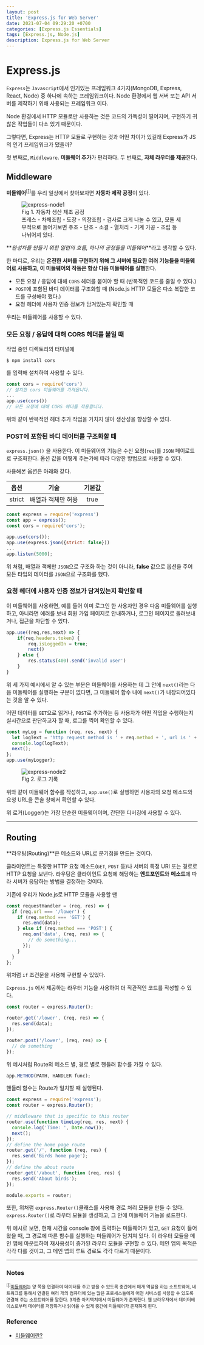 ```yaml
---
layout: post
title: 'Express.js for Web Server'
date: 2021-07-04 09:29:20 +0700
categories: [Express.js Essentials]
tags: [Express.js, Node.js]
description: Express.js for Web Server
---
```


# Express.js

`Express`는 `Javascript`에서 인기있는 프레임워크 4가지(MongoDB, Express, React, Node) 중 하나에 속하는 프레임워크이다.
Node 환경에서 웹 서버 또는 API 서버를 제작하기 위해 사용되는 프레임워크 이다.

Node 환경에서 HTTP 모듈로만 사용하는 것은 코드의 가독성이 떨어지며, 구현하기 귀찮은 작업들이 다소 있기 때문이다.

그렇다면, Express는 HTTP 모듈로 구현하는 것과 어떤 차이가 있길래 Express가 JS의 인기 프레임워크가 됐을까?

첫 번째로, `Middleware`. **미들웨어 추가**가 편리하다.
두 번째로, **자체 라우터를 제공**한다.

## Middleware

**미들웨어**<sup id="user">[[1]](#user-ref)</sup>를 우리 일상에서 찾아보자면 **자동차 제작 공정**이 있다.

<figure>
<img src="./../../images/express-node1.jpg" alt="express-node1">
<figcaption>Fig 1. 자동차 생산 제조 공정</figcaption>
<figcaption>프레스 - 차체조립 - 도장 - 의장조립 - 검사로 크게 나눌 수 있고, 모듈 세부적으로 들어가보면 주조 - 단조 - 소결 - 열처리 - 기계 가공 - 조립 등 나뉘어져 있다.</figcaption>
</figure>

**_완성차를 만들기 위한 일련의 흐름, 하나의 공정들을 미들웨어_**라고 생각할 수 있다.

한 마디로, 우리는 **온전한 서버를 구현하기 위해 그 서버에 필요한 여러 기능들을 미들웨어로 사용하고, 이 미들웨어의 작동은 항상 다음 미들웨어를 실행**한다.

- 모든 요청 / 응답에 대해 `CORS` 헤더를 붙여야 할 때 (반복적인 코드를 줄일 수 있다.)
- `POST`에 포함된 바디 데이터를 구조화할 때 (Node.js HTTP 모듈은 다소 복잡한 코드를 구성해야 했다.)
- 요청 헤더에 사용자 인증 정보가 담겨있는지 확인할 때

우리는 미들웨어를 사용할 수 있다.

### 모든 요청 / 응답에 대해 CORS 헤더를 붙일 때

작업 중인 디렉토리의 터미널에

```cli
$ npm install cors
```

를 입력해 설치하여 사용할 수 있다.

```js
const cors = require('cors')
// 설치한 cors 미들웨어를 가져옵니다.
...
app.use(cors())
// 모든 요청에 대해 CORS 헤더를 적용합니다.
```

위와 같이 반복적인 헤더 추가 작업을 거치지 않아 생산성을 향상할 수 있다.

### POST에 포함된 바디 데이터를 구조화할 때

`express.json()` 을 사용한다.
이 미들웨어의 기능은 수신 요청(`req`)를 `JSON` 페이로드로 구조화한다.
옵션 값을 어떻게 주는가에 따라 다양한 방법으로 사용할 수 있다.

사용해본 옵션은 아래와 같다.

|  옵션  |        기술        | 기본값 |
| :----: | :----------------: | :----: |
| strict | 배열과 객체만 허용 |  true  |

```js
const express = require('express')
const app = express();
const cors = require('cors');

app.use(cors());
app.use(express.json({strict: false}))
...
app.listen(5000);
```

위 처럼, 배열과 객체만 `JSON`으로 구조화 하는 것이 아니라, **false** 값으로 옵션을 주어 모든 타입의 데이터를 `JSON`으로 구조화를 했다.

### 요청 헤더에 사용자 인증 정보가 담겨있는지 확인할 때

이 미들웨어를 사용하면, 예를 들어 이미 로그인 한 사용자인 경우 다음 미들웨어를 실행하고,
아니라면 에러를 보내 회원 가입 페이지로 안내하거나, 로그인 페이지로 돌려보내거나, 접근을 차단할 수 있다.

```js
app.use((req,res,next) => {
	if(req.headers.token) {
		req.isLoggedIn = true;
		next()
	} else {
		res.status(400).send('invalid user')
	}
}
```

위 세 가지 예시에서 알 수 있는 부분은 미들웨어를 사용하는 데 그 안에 `next()`라는 다음 미들웨어를 실행하는 구문이 없다면, 그 미들웨어 함수 내에 `next()`가 내장되어있다는 것을 알 수 있다.

어떤 데이터를 `GET`으로 읽거나, `POST`로 추가하는 등 사용자가 어떤 작업을 수행하는지 실시간으로 판단하고자 할 때, 로그를 찍어 확인할 수 있다.

```js
const myLog = function (req, res, next) {
  let logText = 'http request method is ' + req.method + ', url is ' + req.url;
  console.log(logText);
  next();
};
app.use(myLogger);
```

<figure>
<img src="./../../images/express-node2.png" alt="express-node2">
<figcaption>Fig 2. 로그 기록</figcaption>
</figure>

위와 같이 미들웨어 함수를 작성하고, `app.use()`로 실행하면 사용자의 요청 메소드와 요청 URL을 콘솔 창에서 확인할 수 있다.

위 로거(Logger)는 가장 단순한 미들웨어이며, 간단한 디버깅에 사용할 수 있다.

---

## Routing

**라우팅(Routing)**은 메소드와 URL로 분기점을 만드는 것이다.

클라이언트는 특정한 HTTP 요청 메소드(`GET`, `POST` 등)나 서버의 특정 URI 또는 경로로 HTTP 요청을 보낸다.
라우팅은 클라이언트 요청에 해당하는 **엔드포인트**와 **메소드**에 따라 서버가 응답하는 방법을 결정하는 것이다.

기존에 우리가 Node.js로 HTTP 모듈을 사용할 땐

```js
const requestHandler = (req, res) => {
  if (req.url === '/lower') {
    if (req.method === 'GET') {
      res.end(data);
    } else if (req.method === 'POST') {
      req.on('data', (req, res) => {
        // do something...
      });
    }
  }
};
```

위처럼 `if` 조건문을 사용해 구현할 수 있었다.

`Express.js` 에서 제공하는 라우터 기능을 사용하여 더 직관적인 코드를 작성할 수 있다.

```js
const router = express.Router();

router.get('/lower', (req, res) => {
  res.send(data);
});

router.post('/lower', (req, res) => {
  // do something
});
```

위 예시처럼 Route의 메소드 별, 경로 별로 핸들러 함수를 가질 수 있다.

```js
app.METHOD(PATH, HANDLER func);

```

핸들러 함수는 Route가 일치할 때 실행된다.

```js
const express = require('express');
const router = express.Router();

// middleware that is specific to this router
router.use(function timeLog(req, res, next) {
  console.log('Time: ', Date.now());
  next();
});
// define the home page route
router.get('/', function (req, res) {
  res.send('Birds home page');
});
// define the about route
router.get('/about', function (req, res) {
  res.send('About birds');
});

module.exports = router;
```

또한, 위처럼 `express.Router()`클래스를 사용해 경로 처리 모듈을 만들 수 있다.
`express.Router()`로 라우터 모듈을 생성하고, 그 안에 미들웨어 기능을 로드한다.

위 예시로 보면, 현재 시간을 console 창에 출력하는 미들웨어가 있고, `GET` 요청이 들어왔을 때, 그 경로에 따른 함수를 실행하는 미들웨어가 담겨져 있다.
이 라우터 모듈을 메인 앱에 마운트하여 재사용성이 증가된 라우터 모듈을 구현할 수 있다. 메인 앱의 목적은 각각 다를 것이고, 그 메인 앱의 루트 경로도 각각 다르기 때문이다.

---

### Notes

<small id="user-ref"><sup>[[1]](#user)</sup><a href="https://ko.wikipedia.org/wiki/%EB%AF%B8%EB%93%A4%EC%9B%A8%EC%96%B4" target="_blank" rel="noopener">미들웨어</a>는 양 쪽을 연결하여 데이터를 주고 받을 수 있도록 중간에서 매개 역할을 하는 소프트웨어, 네트워크를 통해서 연결된 여러 개의 컴퓨터에 있는 많은 프로세스들에게 어떤 서비스를 사용할 수 있도록 연결해 주는 소프트웨어를 말한다. 3계층 아키텍처에서 미들웨어가 존재한다. 웹 브라우저에서 데이터베이스로부터 데이터를 저장하거나 읽어올 수 있게 중간에 미들웨어가 존재하게 된다.</small>

### Reference

- <a href="https://ko.wikipedia.org/wiki/%EB%AF%B8%EB%93%A4%EC%9B%A8%EC%96%B4" target="_blank" rel="noopener">미들웨어란?</a>
